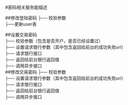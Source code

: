 #密码相关服务能描述

##修改登陆密码
├── 校验参数<br/>
├──更新user表<br/>

##设置交易密码<br/>
├── 校验参数（包含是否开户，是否已经设置过）<br/>
├── 设置请求银行参数（其中包含返回给前台的成功失败url）<br/>
├── 请求银行接口<br/>
├── 返回给前台银行返回值<br/>
├── 调用异步接口<br/>
##修改交易密码
├── 校验参数<br/>
├── 设置请求银行参数（其中包含返回给前台的成功失败url）<br/>
├── 请求银行接口<br/>
├── 返回给前台银行返回值<br/>
├── 调用异步接口<br/>